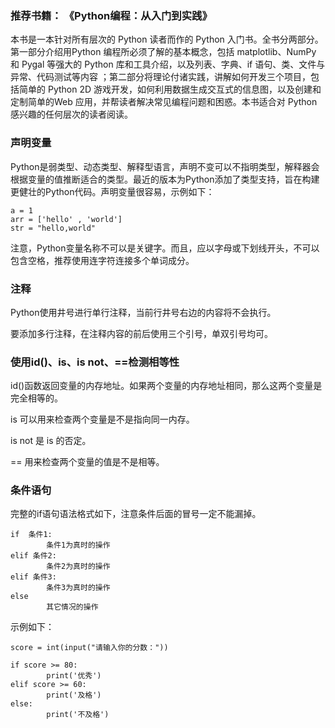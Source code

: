 


###  推荐书籍： 《Python编程：从入门到实践》

本书是一本针对所有层次的 Python 读者而作的 Python 入门书。全书分两部分。第一部分介绍用Python 编程所必须了解的基本概念，包括 matplotlib、NumPy 和 Pygal 等强大的 Python 库和工具介绍，以及列表、字典、if 语句、类、文件与异常、代码测试等内容 ；第二部分将理论付诸实践，讲解如何开发三个项目，包括简单的 Python 2D 游戏开发，如何利用数据生成交互式的信息图，以及创建和定制简单的Web 应用，并帮读者解决常见编程问题和困惑。本书适合对 Python 感兴趣的任何层次的读者阅读。




###  声明变量

Python是弱类型、动态类型、解释型语言，声明不变可以不指明类型，解释器会根据变量的值推断适合的类型。最近的版本为Python添加了类型支持，旨在构建更健壮的Python代码。声明变量很容易，示例如下：

```
a = 1
arr = ['hello' , 'world']
str = "hello,world"
```

注意，Python变量名称不可以是关键字。而且，应以字母或下划线开头，不可以包含空格，推荐使用连字符连接多个单词成分。

###  注释

Python使用井号进行单行注释，当前行井号右边的内容将不会执行。

要添加多行注释，在注释内容的前后使用三个引号，单双引号均可。

###   使用id()、is、is not、==检测相等性

id()函数返回变量的内存地址。如果两个变量的内存地址相同，那么这两个变量是完全相等的。

is 可以用来检查两个变量是不是指向同一内存。

is not 是 is 的否定。

== 用来检查两个变量的值是不是相等。


###  条件语句

完整的if语句语法格式如下，注意条件后面的冒号一定不能漏掉。

```
if  条件1:
        条件1为真时的操作
elif 条件2:
        条件2为真时的操作
elif 条件3:
        条件3为真时的操作
else
        其它情况的操作
```

示例如下：

```
score = int(input("请输入你的分数："))

if score >= 80:
        print('优秀')
elif score >= 60:
        print('及格')
else:
        print('不及格')
```
